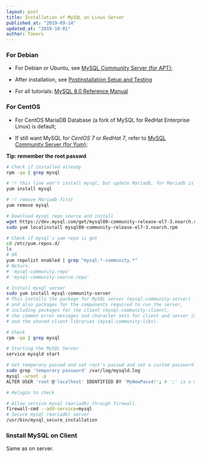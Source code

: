 ```yaml
---
layout: post
title: Installation of MySQL on Linux Server
published_at: "2019-09-14"
updated_at: "2019-10-01"
author: Taners
---
```


### For Debian

- For Debian or Ubuntu, see [MySQL Community Server (for APT)](https://dev.mysql.com/doc/mysql-apt-repo-quick-guide/en/);

- After installation, see [Postinstallation Setup and Testing](https://dev.mysql.com/doc/refman/8.0/en/postinstallation.html)

- For all tutorials: [MySQL 8.0 Reference Manual](https://dev.mysql.com/doc/refman/8.0/en/)

### For CentOS

- For CentOS MariaDB Database (a fork of MySQL for RedHat Enterprise Linux) is default;

- If still want MySQL for _CentOS 7_ or _RedHat 7_, refer to [MySQL Community Server (for Yum)](https://dev.mysql.com/doc/mysql-repo-excerpt/8.0/en/linux-installation-yum-repo.html);

__Tip: remember the root passwd__

```bash
# Check if installed already
rpm -qa | grep mysql

# !! this line won't install mysql, but update Mariadb, for Mariadb is default for CentOS
yum install mysql

# !! remove Mariadb first
yum remove mysql

# Download mysql repo source and install
wget https://dev.mysql.com/get/mysql80-community-release-el7-3.noarch.rpm
sudo yum localinstall mysql80-community-release-el7-3.noarch.rpm

# Check if mysql's yum repo is got
cd /etc/yum.repos.d/
ls
# OR
yum repolist enabled | grep "mysql.*-community.*"
# Return:
# 'mysql-community.repo'
# 'mysql-community-source.repo'

# Install mysql server
sudo yum install mysql-community-server
# This installs the package for MySQL server (mysql-community-server) 
# and also packages for the components required to run the server, 
# including packages for the client (mysql-community-client), 
# the common error messages and character sets for client and server (mysql-community-common), 
# and the shared client libraries (mysql-community-libs). 

# Check
rpm -qa | grep mysql

# Starting the MySQL Server 
service mysqld start

# Get temperary passwd and set root's passwd and set a custom password for the superuser account
sudo grep 'temporary password' /var/log/mysqld.log
mysql -uroot -p
ALTER USER 'root'@'localhost' IDENTIFIED BY 'MyNewPass4!'; # ';' is a must!

# Relogin to check

# Allow service mysql (mariadb) through firewall.
firewall-cmd --add-service=mysql
# Secure mysql (mariadb) server
/usr/bin/mysql_secure_installation
```

### Iinstall MySQL on Client

Same as on server.
